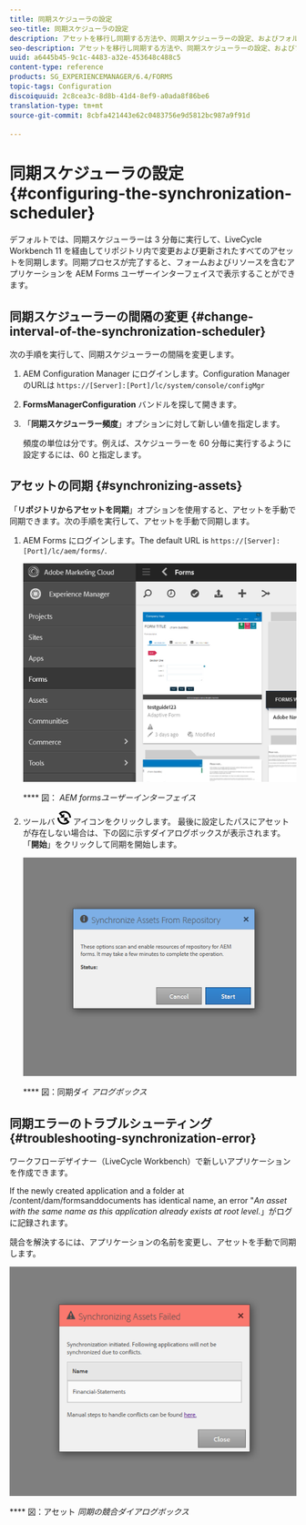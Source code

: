 ```yaml
---
title: 同期スケジューラの設定
seo-title: 同期スケジューラの設定
description: アセットを移行し同期する方法や、同期スケジューラーの設定、およびフォルダーを使用してアセットを整理する方法を学びます。
seo-description: アセットを移行し同期する方法や、同期スケジューラーの設定、およびフォルダーを使用してアセットを整理する方法を学びます。
uuid: a6445b45-9c1c-4483-a32e-453648c488c5
content-type: reference
products: SG_EXPERIENCEMANAGER/6.4/FORMS
topic-tags: Configuration
discoiquuid: 2c8cea3c-8d8b-41d4-8ef9-a0ada8f86be6
translation-type: tm+mt
source-git-commit: 8cbfa421443e62c0483756e9d5812bc987a9f91d

---
```



# 同期スケジューラの設定 {#configuring-the-synchronization-scheduler}

デフォルトでは、同期スケジューラーは 3 分毎に実行して、LiveCycle Workbench 11 を経由してリポジトリ内で変更および更新されたすべてのアセットを同期します。同期プロセスが完了すると、フォームおよびリソースを含むアプリケーションを AEM Forms ユーザーインターフェイスで表示することができます。

## 同期スケジューラーの間隔の変更 {#change-interval-of-the-synchronization-scheduler}

次の手順を実行して、同期スケジューラーの間隔を変更します。

1. AEM Configuration Manager にログインします。Configuration ManagerのURLは `https://[Server]:[Port]/lc/system/console/configMgr`

1. **FormsManagerConfiguration** バンドルを探して開きます。 

1. 「**同期スケジューラー頻度**」オプションに対して新しい値を指定します。

   頻度の単位は分です。例えば、スケジューラーを 60 分毎に実行するように設定するには、60 と指定します。

## アセットの同期 {#synchronizing-assets}

「**リポジトリからアセットを同期**」オプションを使用すると、アセットを手動で同期できます。次の手順を実行して、アセットを手動で同期します。

1. AEM Forms にログインします。The default URL is `https://[Server]:[Port]/lc/aem/forms/`.

   ![AEM Forms ユーザーインターフェイス](assets/aem_forms_ui.png)

   **** 図： *AEM formsユーザーインターフェイス*

1. ツールバ ![ーのaem6forms_sync](assets/aem6forms_sync.png) アイコンをクリックします。 最後に設定したパスにアセットが存在しない場合は、下の図に示すダイアログボックスが表示されます。「**開始**」をクリックして同期を開始します。

   ![同期ダイアログボックス](assets/migrate-and-syncronize.png)

   **** 図：同期ダイ *アログボックス*

## 同期エラーのトラブルシューティング {#troubleshooting-synchronization-error}

ワークフローデザイナー（LiveCycle Workbench）で新しいアプリケーションを作成できます。

If the newly created application and a folder at /content/dam/formsanddocuments has identical name, an error &quot;*An asset with the same name as this application already exists at root level.*」がログに記録されます。

競合を解決するには、アプリケーションの名前を変更し、アセットを手動で同期します。

![アセット同期の競合ダイアログボックス](assets/sync-conflict.png)

**** 図：アセット *同期の競合ダイアログボックス*

